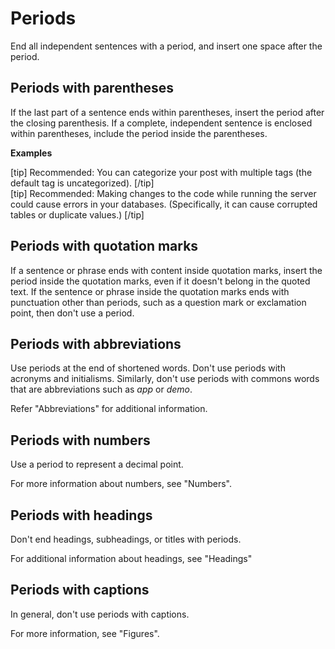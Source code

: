 # Periods

End all independent sentences with a period, and insert one space after the period.

## Periods with parentheses

If the last part of a sentence ends within parentheses, insert the period after the closing parenthesis. If a complete, independent sentence is enclosed within parentheses, include the period inside the parentheses.

**Examples**  

[tip] Recommended: You can categorize your post with multiple tags (the default tag is uncategorized). [/tip]  
[tip] Recommended: Making changes to the code while running the server could cause errors in your databases. (Specifically, it can cause corrupted tables or duplicate values.) [/tip]  

## Periods with quotation marks

If a sentence or phrase ends with content inside quotation marks, insert the period inside the quotation marks, even if it doesn't belong in the quoted text. If the sentence or phrase inside the quotation marks ends with punctuation other than periods, such as a question mark or exclamation point, then don't use a period.

## Periods with abbreviations

Use periods at the end of shortened words. Don't use periods with acronyms and initialisms. Similarly, don't use periods with commons words that are abbreviations such as *app* or *demo*.

Refer "Abbreviations" for additional information.

## Periods with numbers

Use a period to represent a decimal point.

For more information about numbers, see "Numbers".

## Periods with headings

Don't end headings, subheadings, or titles with periods.

For additional information about headings, see "Headings"

## Periods with captions

In general, don't use periods with captions.

For more information, see "Figures".
